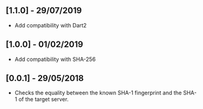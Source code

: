 ## [1.1.0] - 29/07/2019

* Add compatibility with Dart2

## [1.0.0] - 01/02/2019

* Add compatibility with SHA-256


## [0.0.1] - 29/05/2018

* Checks the equality between the known SHA-1 fingerprint and the SHA-1 of the target server.
